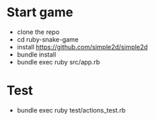 # Start game

- clone the repo
- cd ruby-snake-game
- install https://github.com/simple2d/simple2d
- bundle install
- bundle exec ruby src/app.rb

# Test 

- bundle exec ruby test/actions_test.rb
